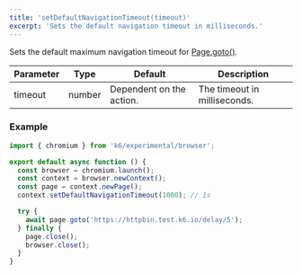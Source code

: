 ```yaml
---
title: 'setDefaultNavigationTimeout(timeout)'
excerpt: 'Sets the default navigation timeout in milliseconds.'
---
```


Sets the default maximum navigation timeout for [Page.goto()](https://playwright.dev/docs/api/class-page#page-goto).

| Parameter | Type   | Default                  | Description                  |
|-----------|--------|--------------------------|------------------------------|
| timeout   | number | Dependent on the action. | The timeout in milliseconds. |


### Example

<CodeGroup labels={[]}>

```javascript
import { chromium } from 'k6/experimental/browser';

export default async function () {
  const browser = chromium.launch();
  const context = browser.newContext();
  const page = context.newPage();
  context.setDefaultNavigationTimeout(1000); // 1s

  try {
    await page.goto('https://httpbin.test.k6.io/delay/5');
  } finally {
    page.close();
    browser.close();
  }
}
```

</CodeGroup>
